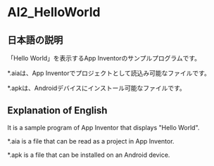 # AI2_HelloWorld

## 日本語の説明

「Hello World」を表示するApp Inventorのサンプルプログラムです。

*.aiaは、App Inventorでプロジェクトとして読込み可能なファイルです。

*.apkは、Androidデバイスにインストール可能なファイルです。

## Explanation of English

It is a sample program of App Inventor that displays "Hello World".

*.aia is a file that can be read as a project in App Inventor.

*.apk is a file that can be installed on an Android device.
